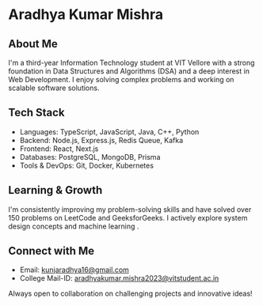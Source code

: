 # Aradhya Kumar Mishra

## About Me
I'm a third-year Information Technology student at VIT Vellore with a strong foundation in Data Structures and Algorithms (DSA) and a deep interest in Web Development. I enjoy solving complex problems and working on scalable software solutions.

## Tech Stack
- Languages: TypeScript, JavaScript, Java, C++, Python  
- Backend: Node.js, Express.js, Redis Queue, Kafka  
- Frontend: React, Next.js  
- Databases: PostgreSQL, MongoDB, Prisma  
- Tools & DevOps: Git, Docker, Kubernetes  

## Learning & Growth
I'm consistently improving my problem-solving skills and have solved over 150 problems on LeetCode and GeeksforGeeks. I actively explore system design concepts and machine learning .

## Connect with Me
- Email: kunjaradhya16@gmail.com  
- College Mail-ID: aradhyakumar.mishra2023@vitstudent.ac.in

Always open to collaboration on challenging projects and innovative ideas!
